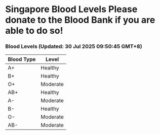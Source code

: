 Singapore Blood Levels
 Please donate to the Blood Bank if you are able to do so!
================================================================================================================================

### Blood Levels (Updated: 30 Jul 2025 09:50:45 GMT+8)
| Blood Type | Level     |
|------------|-----------|
| A+     | Healthy |
| B+     | Healthy |
| O+     | Moderate |
| AB+     | Healthy |
| A-     | Moderate |
| B-     | Healthy |
| O-     | Moderate |
| AB-     | Moderate |
